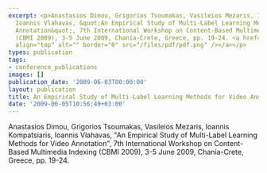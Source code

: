 ```yaml
---
excerpt: <p>Anastasios Dimou, Grigorios Tsoumakas, Vasileios Mezaris, Ioannis Kompatsiaris,
  Ioannis Vlahavas, &quot;An Empirical Study of Multi-Label Learning Methods for Video
  Annotation&quot;, 7th International Workshop on Content-Based Multimedia Indexing
  (CBMI 2009), 3-5 June 2009, Chania-Crete, Greece, pp. 19-24. <a href="/files/cbmi09.pdf"><img
  align="top" alt="" border="0" src="/files/pdf/pdf.png" /></a></p>
types: publication
tags:
- conference_publications
images: []
publication_date: '2009-06-03T00:00:00'
layout: publication
title: An Empirical Study of Multi-Label Learning Methods for Video Annotationvd
date: '2009-06-05T10:56:49+03:00'
---
```

<p>Anastasios Dimou, Grigorios Tsoumakas, Vasileios Mezaris, Ioannis Kompatsiaris, Ioannis Vlahavas, &quot;An Empirical Study of Multi-Label Learning Methods for Video Annotation&quot;, 7th International Workshop on Content-Based Multimedia Indexing (CBMI 2009), 3-5 June 2009, Chania-Crete, Greece, pp. 19-24. <a href="/files/cbmi09.pdf"><img align="top" alt="" border="0" src="/files/pdf/pdf.png" /></a></p>
